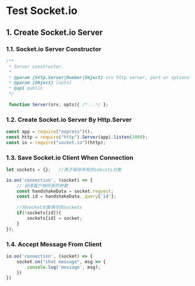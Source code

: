 # Test Socket.io

## 1. Create Socket.io Server


### 1.1. Socket.io Server Constructor

```javascript
/**
 * Server constructor.
 *
 * @param {http.Server|Number|Object} srv http server, port or options
 * @param {Object} [opts]
 * @api public
 */
     
 function Server(srv, opts){ /*...*/ };
```

### 1.2. Create Socket.io Server By Http.Server

```javascript
const app = require("express")();
const http = require("http").Server(app).listen(3000);
const io = require("socket.io")(http);
```

### 1.3. Save Socket.io Client When Connection

```javascript
let sockets = {};   //用于保存所有的sokcets对象

io.on('connection', (socket) => {
    // 获得客户端传来的参数
    const handshakeData = socket.request;
    const id = handshakeData._query['id'];
    
    //将socket对象保存到sockets
    if(!sockets[id]){
        sockets[id] = socket;
    }
});

```

### 1.4. Accept Message From Client

```javascript
io.on('connection', (socket) => {
    socket.on("chat message", msg => {
        console.log('message', msg);
    })
})
```